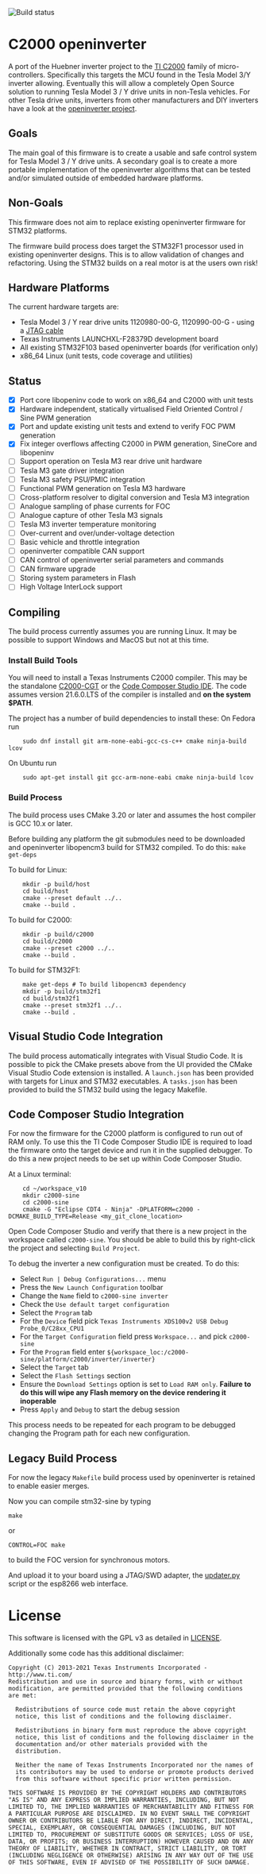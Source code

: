 ![Build status](https://github.com/davefiddes/stm32-sine/actions/workflows/CI-build.yml/badge.svg)

# C2000 openinverter

A port of the Huebner inverter project to the [TI C2000](https://www.ti.com/microcontrollers-mcus-processors/microcontrollers/c2000-real-time-control-mcus/overview.html) family of micro-controllers. Specifically this targets the MCU found in the Tesla Model 3/Y inverter allowing. Eventually this will allow a completely Open Source solution to running Tesla Model 3 / Y drive units in non-Tesla vehicles. For other Tesla drive units, inverters from other manufacturers and DIY inverters have a look at the [openinverter project](https://openinverter.org).

## Goals

The main goal of this firmware is to create a usable and safe control system for Tesla Model 3 / Y drive units. A secondary goal is to create a more portable implementation of the openinverter algorithms that can be tested and/or simulated outside of embedded hardware platforms.

## Non-Goals

This firmware does not aim to replace existing openinverter firmware for STM32 platforms.

The firmware build process does target the STM32F1 processor used in existing openinverter designs. This is to allow validation of changes and refactoring. Using the STM32 builds on a real motor is at the users own risk!

## Hardware Platforms

The current hardware targets are:

* Tesla Model 3 / Y rear drive units 1120980-00-G, 1120990-00-G - using a [JTAG cable](docs/Tesla-M3-JTAG-cable.md)
* Texas Instruments LAUNCHXL-F28379D development board
* All existing STM32F103 based openinverter boards (for verification only)
* x86_64 Linux (unit tests, code coverage and utilities)

## Status

* [x] Port core libopeninv code to work on x86_64 and C2000 with unit tests
* [x] Hardware independent, statically virtualised Field Oriented Control / Sine PWM generation
* [x] Port and update existing unit tests and extend to verify FOC PWM generation
* [x] Fix integer overflows affecting C2000 in PWM generation, SineCore and libopeninv
* [ ] Support operation on Tesla M3 rear drive unit hardware
* [ ] Tesla M3 gate driver integration
* [ ] Tesla M3 safety PSU/PMIC integration
* [ ] Functional PWM generation on Tesla M3 hardware
* [ ] Cross-platform resolver to digital conversion and Tesla M3 integration
* [ ] Analogue sampling of phase currents for FOC
* [ ] Analogue capture of other Tesla M3 signals
* [ ] Tesla M3 inverter temperature monitoring
* [ ] Over-current and over/under-voltage detection
* [ ] Basic vehicle and throttle integration
* [ ] openinverter compatible CAN support
* [ ] CAN control of openinverter serial parameters and commands
* [ ] CAN firmware upgrade
* [ ] Storing system parameters in Flash
* [ ] High Voltage InterLock support

## Compiling

The build process currently assumes you are running Linux. It may be possible to support Windows and MacOS but not at this time.

### Install Build Tools

You will need to install a Texas Instruments C2000 compiler. This may be the standalone [C2000-CGT](https://www.ti.com/tool/C2000-CGT) or the [Code Composer Studio IDE](https://www.ti.com/tool/CCSTUDIO). The code assumes version 21.6.0.LTS of the compiler is installed and **on the system $PATH**.

The project has a number of build dependencies to install these:
On Fedora run

```
    sudo dnf install git arm-none-eabi-gcc-cs-c++ cmake ninja-build lcov
```

On Ubuntu run

```
    sudo apt-get install git gcc-arm-none-eabi cmake ninja-build lcov
```

### Build Process

The build process uses CMake 3.20 or later and assumes the host compiler is GCC 10.x or later.

Before building any platform the git submodules need to be downloaded and openinverter libopencm3 build for STM32 compiled. To do this:
`make get-deps`

To build for Linux:

```
    mkdir -p build/host
    cd build/host
    cmake --preset default ../..
    cmake --build .
```

To build for C2000:

```
    mkdir -p build/c2000
    cd build/c2000
    cmake --preset c2000 ../..
    cmake --build .
```

To build for STM32F1:

```
    make get-deps # To build libopencm3 dependency
    mkdir -p build/stm32f1
    cd build/stm32f1
    cmake --preset stm32f1 ../..
    cmake --build .
```

## Visual Studio Code Integration

The build process automatically integrates with Visual Studio Code. It is possible to pick the CMake presets above from the UI provided the CMake Visual Studio Code extension is installed. A `launch.json` has been provided with targets for Linux and STM32 executables. A `tasks.json` has been provided to build the STM32 build using the legacy Makefile.

## Code Composer Studio Integration

For now the firmware for the C2000 platform is configured to run out of RAM only. To use this the TI Code Composer Studio IDE is required to load the firmware onto the target device and run it in the supplied debugger. To do this a new project needs to be set up within Code Composer Studio.

At a Linux terminal:
```
    cd ~/workspace_v10
    mkdir c2000-sine
    cd c2000-sine
    cmake -G "Eclipse CDT4 - Ninja" -DPLATFORM=c2000 -DCMAKE_BUILD_TYPE=Release <my_git_clone_location>
```

Open Code Composer Studio and verify that there is a new project in the workspace called `c2000-sine`. You should be able to build this by right-click the project and selecting `Build Project`.

To debug the inverter a new configuration must be created. To do this:

* Select `Run | Debug Configurations...` menu
* Press the `New Launch Configuration` toolbar
* Change the `Name` field to `c2000-sine inverter`
* Check the `Use default target configuration`
* Select the `Program` tab
* For the `Device` field pick `Texas Instruments XDS100v2 USB Debug Probe_0/C28xx_CPU1`
* For the `Target Configuration` field press `Workspace...` and pick `c2000-sine`
* For the `Program` field enter `${workspace_loc:/c2000-sine/platform/c2000/inverter/inverter}`
* Select the `Target` tab
* Select the `Flash Settings` section
* Ensure the `Download Settings` option is set to `Load RAM only`.  **Failure to do this will wipe any Flash memory on the device rendering it inoperable**
* Press `Apply` and `Debug` to start the debug session

This process needs to be repeated for each program to be debugged changing the Program path for each new configuration.

## Legacy Build Process

For now the legacy `Makefile` build process used by openinverter is retained to enable easier merges.

Now you can compile stm32-sine by typing

`make`

or

`CONTROL=FOC make`

to build the FOC version for synchronous motors.

And upload it to your board using a JTAG/SWD adapter, the [updater.py](https://github.com/jsphuebner/tumanako-inverter-fw-bootloader/blob/master/updater.py) script or the esp8266 web interface.

# License

This software is licensed with the GPL v3 as detailed in [LICENSE](LICENSE).

Additionally some code has this additional disclaimer:

```
Copyright (C) 2013-2021 Texas Instruments Incorporated - http://www.ti.com/
Redistribution and use in source and binary forms, with or without
modification, are permitted provided that the following conditions
are met:

  Redistributions of source code must retain the above copyright
  notice, this list of conditions and the following disclaimer.

  Redistributions in binary form must reproduce the above copyright
  notice, this list of conditions and the following disclaimer in the
  documentation and/or other materials provided with the
  distribution.

  Neither the name of Texas Instruments Incorporated nor the names of
  its contributors may be used to endorse or promote products derived
  from this software without specific prior written permission.

THIS SOFTWARE IS PROVIDED BY THE COPYRIGHT HOLDERS AND CONTRIBUTORS
"AS IS" AND ANY EXPRESS OR IMPLIED WARRANTIES, INCLUDING, BUT NOT
LIMITED TO, THE IMPLIED WARRANTIES OF MERCHANTABILITY AND FITNESS FOR
A PARTICULAR PURPOSE ARE DISCLAIMED. IN NO EVENT SHALL THE COPYRIGHT
OWNER OR CONTRIBUTORS BE LIABLE FOR ANY DIRECT, INDIRECT, INCIDENTAL,
SPECIAL, EXEMPLARY, OR CONSEQUENTIAL DAMAGES (INCLUDING, BUT NOT
LIMITED TO, PROCUREMENT OF SUBSTITUTE GOODS OR SERVICES; LOSS OF USE,
DATA, OR PROFITS; OR BUSINESS INTERRUPTION) HOWEVER CAUSED AND ON ANY
THEORY OF LIABILITY, WHETHER IN CONTRACT, STRICT LIABILITY, OR TORT
(INCLUDING NEGLIGENCE OR OTHERWISE) ARISING IN ANY WAY OUT OF THE USE
OF THIS SOFTWARE, EVEN IF ADVISED OF THE POSSIBILITY OF SUCH DAMAGE.
```
